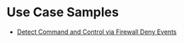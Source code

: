 # Use Case Samples
- [Detect Command and Control via Firewall Deny Events](/UseCases/TA0011-firewall-deny.md)




